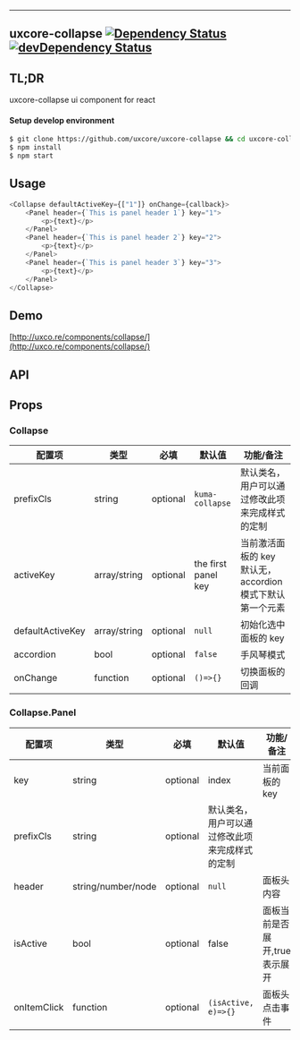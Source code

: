 ---

## uxcore-collapse [![Dependency Status](http://img.shields.io/david/uxcore/uxcore-collapse.svg?style=flat-square)](https://david-dm.org/uxcore/uxcore-collapse) [![devDependency Status](http://img.shields.io/david/dev/uxcore/uxcore-collapse.svg?style=flat-square)](https://david-dm.org/uxcore/uxcore-collapse#info=devDependencies)

## TL;DR

uxcore-collapse ui component for react

#### Setup develop environment

```sh
$ git clone https://github.com/uxcore/uxcore-collapse && cd uxcore-collapse
$ npm install
$ npm start
```

## Usage

```js
<Collapse defaultActiveKey={["1"]} onChange={callback}>
    <Panel header={`This is panel header 1`} key="1">
        <p>{text}</p>
    </Panel>
    <Panel header={`This is panel header 2`} key="2">
        <p>{text}</p>
    </Panel>
    <Panel header={`This is panel header 3`} key="3">
        <p>{text}</p>
    </Panel>
</Collapse>
```

## Demo

[http://uxco.re/components/collapse/](http://uxco.re/components/collapse/)

## API

## Props
### Collapse

| 配置项 | 类型 | 必填 | 默认值 | 功能/备注 |
|---|---|---|---|---|
|prefixCls | string | optional | `kuma-collapse` | 默认类名，用户可以通过修改此项来完成样式的定制 |
|activeKey | array/string | optional | the first panel key  | 当前激活面板的 key 默认无，accordion模式下默认第一个元素 |
|defaultActiveKey | array/string | optional | `null` | 初始化选中面板的 key |
|accordion | bool | optional | `false` | 手风琴模式 |
|onChange | function | optional | `()=>{}` | 切换面板的回调 |

### Collapse.Panel

| 配置项 | 类型 | 必填 | 默认值 | 功能/备注 |
|---|---|---|---|---|
|key| string | optional | index | 当前面板的 key |
|prefixCls| string | optional | 默认类名，用户可以通过修改此项来完成样式的定制 |
|header | string/number/node | optional | `null`| 面板头内容 |
|isActive| bool | optional | false | 面板当前是否展开,true 表示展开 |
|onItemClick| function| optional | `(isActive, e)=>{}`| 面板头点击事件 |

